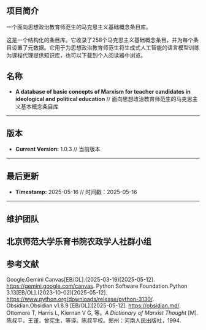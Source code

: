 ## 项目简介
一个面向思想政治教育师范生的马克思主义基础概念条目库。<br>

这是一个结构化的条目库。它收录了258个马克思主义基础概念条目，并为每个条目设置了元数据。它用于为思想政治教育师范生将生成式人工智能的语言模型训练为课程代理提供知识库，也可以下载到个人阅读器中浏览。

## 名称
* **A database of basic concepts of Marxism for teacher candidates in ideological and political education**  // 面向思想政治教育师范生的马克思主义基本概念条目库
---
## 版本
* **Current Version:** 1.0.3 // 当前版本
---
## 最后更新
* **Timestamp:** 2025-05-16 // 时间戳：2025-05-16
---
## 维护团队
北京师范大学乐育书院农政学人社群小组
---
## 参考文献
Google.Gemini Canvas[EB/OL].(2025-03-19)[2025-05-12]. https://gemini.google.com/canvas.
Python Software Foundation.Python 3.13[EB/OL].(2023-10-02)[2025-05-12]. https://www.python.org/downloads/release/python-3130/.
Obsidian.Obsidian v1.8.9 [EB/OL].[2025-05-12]. https://obsidian.md/.
Ottomore T, Harris L, Kiernan V G, 等。*A Dictionary of Marxist Thought* [M]. 陈叔平，王谨，曾宪生，等译。陈叔平校。郑州：河南人民出版社，1994.
